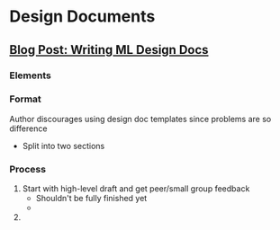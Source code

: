 # Design Documents

## [Blog Post: Writing ML Design Docs](https://eugeneyan.com/writing/ml-design-docs/)

### Elements

### Format
Author discourages using design doc templates since problems are so difference 
* Split into two sections

### Process
1. Start with high-level draft and get peer/small group feedback
	* Shouldn't be fully finished yet
	* 
2. 